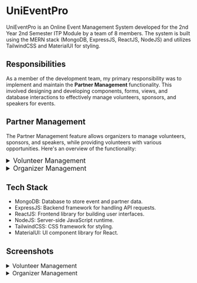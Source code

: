 # UniEventPro

UniEventPro is an Online Event Management System developed for the 2nd Year 2nd Semester ITP Module by a team of 8 members. The system is built using the MERN stack (MongoDB, ExpressJS, ReactJS, NodeJS) and utilizes TailwindCSS and MaterialUI for styling.

## Responsibilities

As a member of the development team, my primary responsibility was to implement and maintain the **Partner Management** functionality. This involved designing and developing components, forms, views, and database interactions to effectively manage volunteers, sponsors, and speakers for events.

## Partner Management

The Partner Management feature allows organizers to manage volunteers, sponsors, and speakers, while providing volunteers with various opportunities. Here's an overview of the functionality:

<details>
  <summary style="font-size: 18px">Volunteer Management </summary>

- **Read**: View available volunteer opportunities, detailed information about specific opportunities, submitted volunteer forms, application status, and schedule/assignments.

- **Create**: Fill out a registration form to become a volunteer.

- **Update**: Modify volunteer form information.

- **Delete**: Remove volunteer form.

</details>

<details>
  <summary style="font-size: 18px"> Organizer Management </summary>

- **Create**: Add sponsor details using a sponsor form, and add speaker details using a speaker form.

- **Read**: View registered volunteers, speakers, and sponsors, as well as event-specific volunteers in a table view. Generate reports related to partners.

- **Update**: Update sponsor details using an update form, and update the status of volunteer applications in a table.

- **Delete**: Delete partners, such as sponsors and speakers.

</details>

## Tech Stack

- MongoDB: Database to store event and partner data.
- ExpressJS: Backend framework for handling API requests.
- ReactJS: Frontend library for building user interfaces.
- NodeJS: Server-side JavaScript runtime.
- TailwindCSS: CSS framework for styling.
- MaterialUI: UI component library for React.

## Screenshots

<details>
  <summary style="font-size: 16px">Volunteer Management</summary>
  
### View Available Volunteer Opportunities

  ![View Available Volunteer Opportunities](Screenshots/OpportunitiesList.png)

### Detailed Information about Specific Opportunities

  ![Detailed Information about Specific Opportunities](Screenshots/OpportunityDetails.png)

### Volunteer Registration Form

  ![Volunteer Registration Form](Screenshots/VolunteerRegistrationForm.png)

### Submitted Volunteer Forms

  ![Submitted Volunteer Forms](Screenshots/AppliedOpportunities.png)

### Update Submitted Volunteer Forms

  ![Update Submitted Volunteer Forms](Screenshots/UpdateVolunteerForm.png)

### Application Status and Schedule/Assignments

  ![Application Status and Schedule/Assignments](Screenshots/schedulesAndAssignments.png)

</details>

<details>
  <summary style="font-size: 16px">Organizer Management</summary>

 ![Organization dashboard overview](Screenshots/OrgOverview.png)

### Add Sponsor Details using Sponsor Form

  ![Add Sponsor Details using Sponsor Form](Screenshots/AddSponsor.png)

### Add Speaker Details using Speaker Form

  ![Add Speaker Details using Speaker Form](Screenshots/AddSpeaker.png)

### Create Opportunities using Opportunity Form

  ![Create Opportunities using Opportunity Form](Screenshots/AddOpportunity.png)

### View Event-Specific Registered Volunteers, Speakers, Sponsors and Opportunities

  ![View Registered Speakers](Screenshots/EventSpeakers.png)
  ![View Registered Sponsors](Screenshots/EventSponsors.png)
  ![View Registered Opportunities](Screenshots/EventOpportunities.png)
  ![View Registered Volunteers](Screenshots/EventVolunteers.png)
  
### Update Sponsor Details using Update Form

  ![Update Sponsor Details using Update Form](Screenshots/UpdateSponsor.png)

### Update Speaker Details using Update Form

  ![Update Speaker Details using Update Form](Screenshots/UpdateSpeaker.png)

### Update Opportunity Details using Update Form

  ![Update Opportunity Details using Update Form](Screenshots/UpdateOpportunity.png)

### Update the Status of Volunteer Applications in a Table

  ![Update the Status of Volunteer Applications in a Table](Screenshots/UpdateVolunteerStatus.png)

### Generate Reports related to Partners

  ![Generate Reports related to Partners](Screenshots/Reports.png)

</details>
